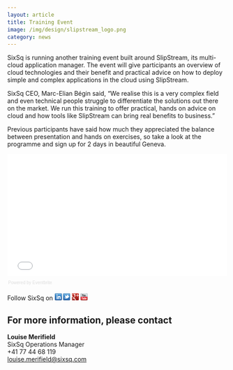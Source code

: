 ```yaml
---
layout: article
title: Training Event
image: /img/design/slipstream_logo.png
category: news
---
```



SixSq is running another training event built around SlipStream, its multi-cloud application manager.
The event will give participants an overview of cloud technologies and their benefit and practical advice on how to deploy simple and complex applications in the cloud using SlipStream.

SixSq CEO, Marc-Elian Bégin said, “We realise this is a very complex field and even technical people struggle to differentiate the solutions out there on the market. We run this training to offer practical, hands on advice on cloud and how tools like SlipStream can bring real benefits to business.” 

Previous participants have said how much they appreciated the balance between presentation and hands on exercises, so take a look at the programme and sign up for 2 days in beautiful Geneva. 

<div style="width:100%; text-align:left;" ><iframe  src="//eventbrite.com/tickets-external?eid=18991445926&ref=etckt" frameborder="0" height="279" width="100%" vspace="0" hspace="0" marginheight="5" marginwidth="5" scrolling="auto" allowtransparency="true"></iframe><div style="font-family:Helvetica, Arial; font-size:10px; padding:5px 0 5px; margin:2px; width:100%; text-align:left;" ><a class="powered-by-eb" style="color: #dddddd; text-decoration: none;" target="_blank" href="http://www.eventbrite.com/r/etckt">Powered by Eventbrite</a></div></div>


Follow SixSq on
<a href="http://linkedin.com/company/sixsq"><img src="/img/design/linkedin_small.png" alt="LinkedIn" width="16" /></a> <a href="http://twitter.com/@sixsq"><img src="/img/design/twitter_small.png" alt="Twitter" width="16" /></a> <a href="http://plus.google.com/+sixsq"><img src="/img/design/google_plus_small.png" alt="Google+" width="16" /></a> <a href="https://www.youtube.com/channel/UCGYw3n7c-QsDtsVH32By1-g"><img src="/img/design/youtube_small.png" alt="Youtube" width="16"/></a>


For more information, please contact
----


**Louise Merifield**  
SixSq Operations Manager  
+41 77 44 68 119  
[louise.merifield@sixsq.com](mailto:louise.merifield@sixsq.com)




